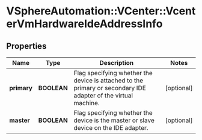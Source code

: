 # VSphereAutomation::VCenter::VcenterVmHardwareIdeAddressInfo

## Properties
Name | Type | Description | Notes
------------ | ------------- | ------------- | -------------
**primary** | **BOOLEAN** | Flag specifying whether the device is attached to the primary or secondary IDE adapter of the virtual machine. | [optional] 
**master** | **BOOLEAN** | Flag specifying whether the device is the master or slave device on the IDE adapter. | [optional] 


